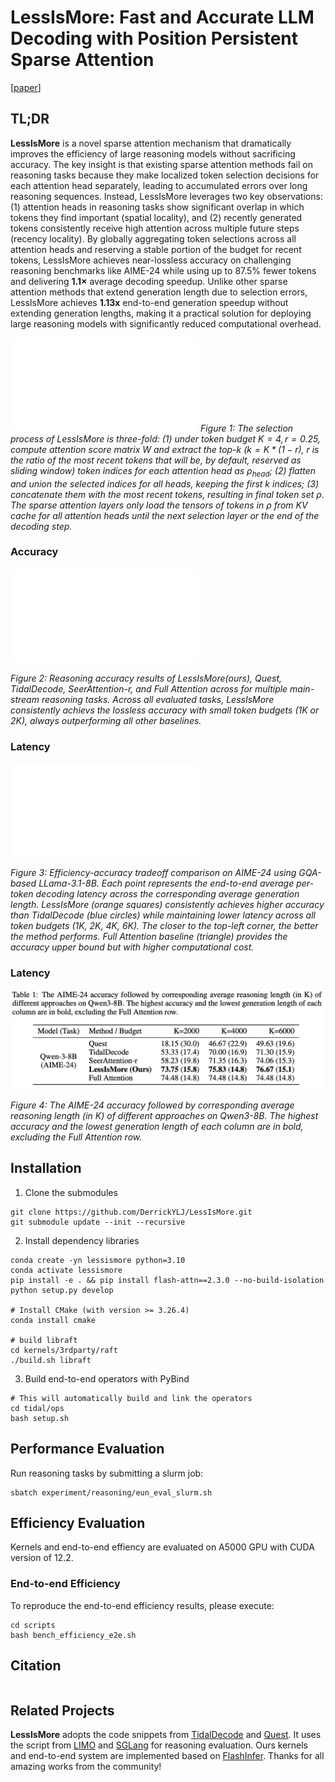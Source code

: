 # LessIsMore: Fast and Accurate LLM Decoding with Position Persistent Sparse Attention
[[paper]()] 
## TL;DR
**LessIsMore** is a novel sparse attention mechanism that dramatically improves the efficiency of large reasoning models without sacrificing accuracy. The key insight is that existing sparse attention methods fail on reasoning tasks because they make localized token selection decisions for each attention head separately, leading to accumulated errors over long reasoning sequences. Instead, LessIsMore leverages two key observations: (1) attention heads in reasoning tasks show significant overlap in which tokens they find important (spatial locality), and (2) recently generated tokens consistently receive high attention across multiple future steps (recency locality). By globally aggregating token selections across all attention heads and reserving a stable portion of the budget for recent tokens, LessIsMore achieves near-lossless accuracy on challenging reasoning benchmarks like AIME-24 while using up to 87.5% fewer tokens and delivering **1.1×** average decoding speedup. Unlike other sparse attention methods that extend generation length due to selection errors, LessIsMore achieves **1.13x** end-to-end generation speedup without extending generation lengths, making it a practical solution for deploying large reasoning models with significantly reduced computational overhead.

![Figure 1: LessIsMore Sparse Attention](assets/LessIsMore_selection.pdf)
*Figure 1: The selection process of LessIsMore is three-fold: (1) under token budget $K=4, r=0.25$, compute attention score matrix $W$ and extract the top-k ($k=K*(1-r)$, $r$ is the ratio of the most recent tokens that will be, by default, reserved as sliding window) token indices for each attention head as $\rho_{head}$; (2) flatten and union the selected indices for all heads, keeping the first k indices; (3) concatenate them with the most recent tokens, resulting in final token set $\rho$. The sparse attention layers only load the tensors of tokens in $\rho$ from KV cache for all attention heads until the next selection layer or the end of the decoding step.*

### Accuracy
![Figure 2: Reasoning Evaluation](assets/accuracy.pdf)

*Figure 2: Reasoning accuracy results of LessIsMore(ours), Quest, TidalDecode, SeerAttention-r, and Full Attention across for multiple main-stream reasoning tasks. Across all evaluated tasks, LessIsMore consistently achievs the lossless accuracy with small token budgets (1K or 2K), always outperforming all other baselines.*

### Latency
![Figure 3: Latency Evaluation](assets/e2e_efficiency.pdf)

*Figure 3: Efficiency-accuracy tradeoff comparison on AIME-24 using GQA-based LLama-3.1-8B. Each point represents the end-to-end average per-token decoding latency across the corresponding average generation length. LessIsMore (orange squares) consistently achieves higher accuracy than TidalDecode (blue circles) while maintaining lower latency across all token budgets (1K, 2K, 4K, 6K). The closer to the top-left corner, the better the method performs. Full Attention baseline (triangle) provides the accuracy upper bound but with higher computational cost.*

### Latency
![Figure 4: Generation Length Comparison](assets/gen_table.png)

*Figure 4: The AIME-24 accuracy followed by corresponding average reasoning length (in K) of different approaches on Qwen3-8B. The highest accuracy and the lowest generation length of each column are in bold, excluding the Full Attention row.*


## Installation
1. Clone the submodules
```
git clone https://github.com/DerrickYLJ/LessIsMore.git
git submodule update --init --recursive
```
2. Install dependency libraries
```
conda create -yn lessismore python=3.10
conda activate lessismore
pip install -e . && pip install flash-attn==2.3.0 --no-build-isolation
python setup.py develop

# Install CMake (with version >= 3.26.4)
conda install cmake

# build libraft
cd kernels/3rdparty/raft
./build.sh libraft
```
3. Build end-to-end operators with PyBind
```
# This will automatically build and link the operators
cd tidal/ops
bash setup.sh
```

## Performance Evaluation
Run reasoning tasks by submitting a slurm job:
```
sbatch experiment/reasoning/eun_eval_slurm.sh
```


## Efficiency Evaluation
Kernels and end-to-end effiency are evaluated on A5000 GPU with CUDA version of 12.2.

### End-to-end Efficiency

To reproduce the end-to-end efficiency results, please execute:
```
cd scripts
bash bench_efficiency_e2e.sh
```
## Citation
```
```

## Related Projects
**LessIsMore** adopts the code snippets from [TidalDecode](https://github.com/DerrickYLJ/TidalDecode) and [Quest](https://github.com/mit-han-lab/Quest). It uses the script from [LIMO](https://github.com/GAIR-NLP/LIMO) and [SGLang](https://github.com/sgl-project/sglang) for reasoning evaluation. Ours kernels and end-to-end system are implemented based on [FlashInfer](https://github.com/flashinfer-ai/flashinfer). Thanks for all amazing works from the community!

